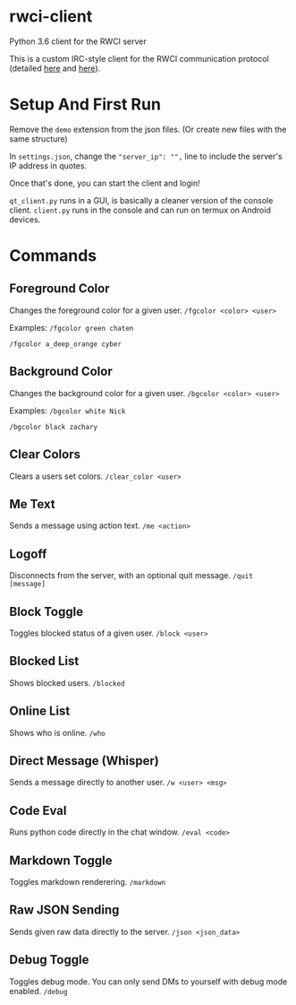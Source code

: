 # rwci-client
Python 3.6 client for the RWCI server

This is a custom IRC-style client for the RWCI communication protocol (detailed [here](https://gist.github.com/SpoopySaitama/33f45f7bf27151542330ce3a67658ba0) and [here](https://drzach-demo.readthedocs.io/en/latest/netscape-chat/information/)).

# Setup And First Run

Remove the `demo` extension from the json files. (Or create new files with the same structure)

In `settings.json`, change the `"server_ip": "",` line to include the server's IP address in quotes.

Once that's done, you can start the client and login!

`qt_client.py` runs in a GUI, is basically a cleaner version of the console client.
`client.py` runs in the console and can run on termux on Android devices.

# Commands

## Foreground Color

Changes the foreground color for a given user.
`/fgcolor <color> <user>`

Examples:
`/fgcolor green chaten`

`/fgcolor a_deep_orange cyber`

## Background Color

Changes the background color for a given user.
`/bgcolor <color> <user>`

Examples:
`/bgcolor white Nick`

`/bgcolor black zachary`

## Clear Colors

Clears a users set colors.
`/clear_color <user>`

## Me Text

Sends a message using action text.
`/me <action>`

## Logoff

Disconnects from the server, with an optional quit message.
`/quit [message]`

## Block Toggle

Toggles blocked status of a given user.
`/block <user>`

## Blocked List

Shows blocked users.
`/blocked`

## Online List

Shows who is online.
`/who`

## Direct Message (Whisper)

Sends a message directly to another user.
`/w <user> <msg>`

## Code Eval

Runs python code directly in the chat window.
`/eval <code>`

## Markdown Toggle

Toggles markdown renderering.
`/markdown`

## Raw JSON Sending

Sends given raw data directly to the server.
`/json <json_data>`

## Debug Toggle

Toggles debug mode. You can only send DMs to yourself with debug mode enabled.
`/debug`